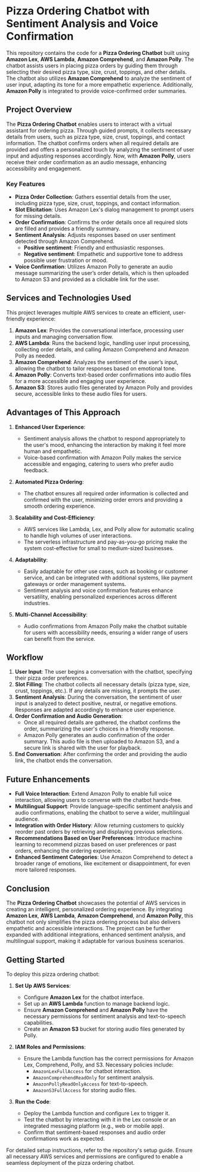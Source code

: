 # Pizza Ordering Chatbot with Sentiment Analysis and Voice Confirmation

This repository contains the code for a **Pizza Ordering Chatbot** built using **Amazon Lex**, **AWS Lambda**, **Amazon Comprehend**, and **Amazon Polly**. The chatbot assists users in placing pizza orders by guiding them through selecting their desired pizza type, size, crust, toppings, and other details. The chatbot also utilizes **Amazon Comprehend** to analyze the sentiment of user input, adapting its tone for a more empathetic experience. Additionally, **Amazon Polly** is integrated to provide voice-confirmed order summaries.

## Project Overview

The **Pizza Ordering Chatbot** enables users to interact with a virtual assistant for ordering pizza. Through guided prompts, it collects necessary details from users, such as pizza type, size, crust, toppings, and contact information. The chatbot confirms orders when all required details are provided and offers a personalized touch by analyzing the sentiment of user input and adjusting responses accordingly. Now, with **Amazon Polly**, users receive their order confirmation as an audio message, enhancing accessibility and engagement.

### Key Features

- **Pizza Order Collection**: Gathers essential details from the user, including pizza type, size, crust, toppings, and contact information.
- **Slot Elicitation**: Uses Amazon Lex's dialog management to prompt users for missing details.
- **Order Confirmation**: Confirms the order details once all required slots are filled and provides a friendly summary.
- **Sentiment Analysis**: Adjusts responses based on user sentiment detected through Amazon Comprehend.
  - **Positive sentiment**: Friendly and enthusiastic responses.
  - **Negative sentiment**: Empathetic and supportive tone to address possible user frustration or mood.
- **Voice Confirmation**: Utilizes Amazon Polly to generate an audio message summarizing the user’s order details, which is then uploaded to Amazon S3 and provided as a clickable link for the user.

## Services and Technologies Used

This project leverages multiple AWS services to create an efficient, user-friendly experience:

1. **Amazon Lex**: Provides the conversational interface, processing user inputs and managing conversation flow.
2. **AWS Lambda**: Runs the backend logic, handling user input processing, collecting order details, and calling Amazon Comprehend and Amazon Polly as needed.
3. **Amazon Comprehend**: Analyzes the sentiment of the user’s input, allowing the chatbot to tailor responses based on emotional tone.
4. **Amazon Polly**: Converts text-based order confirmations into audio files for a more accessible and engaging user experience.
5. **Amazon S3**: Stores audio files generated by Amazon Polly and provides secure, accessible links to these audio files for users.

## Advantages of This Approach

1. **Enhanced User Experience**:
   - Sentiment analysis allows the chatbot to respond appropriately to the user's mood, enhancing the interaction by making it feel more human and empathetic.
   - Voice-based confirmation with Amazon Polly makes the service accessible and engaging, catering to users who prefer audio feedback.

2. **Automated Pizza Ordering**:
   - The chatbot ensures all required order information is collected and confirmed with the user, minimizing order errors and providing a smooth ordering experience.

3. **Scalability and Cost-Efficiency**:
   - AWS services like Lambda, Lex, and Polly allow for automatic scaling to handle high volumes of user interactions.
   - The serverless infrastructure and pay-as-you-go pricing make the system cost-effective for small to medium-sized businesses.

4. **Adaptability**:
   - Easily adaptable for other use cases, such as booking or customer service, and can be integrated with additional systems, like payment gateways or order management systems.
   - Sentiment analysis and voice confirmation features enhance versatility, enabling personalized experiences across different industries.

5. **Multi-Channel Accessibility**:
   - Audio confirmations from Amazon Polly make the chatbot suitable for users with accessibility needs, ensuring a wider range of users can benefit from the service.

## Workflow

1. **User Input**: The user begins a conversation with the chatbot, specifying their pizza order preferences.
2. **Slot Filling**: The chatbot collects all necessary details (pizza type, size, crust, toppings, etc.). If any details are missing, it prompts the user.
3. **Sentiment Analysis**: During the conversation, the sentiment of user input is analyzed to detect positive, neutral, or negative emotions. Responses are adapted accordingly to enhance user experience.
4. **Order Confirmation and Audio Generation**:
   - Once all required details are gathered, the chatbot confirms the order, summarizing the user's choices in a friendly response.
   - Amazon Polly generates an audio confirmation of the order summary. This audio file is then uploaded to Amazon S3, and a secure link is shared with the user for playback.
5. **End Conversation**: After confirming the order and providing the audio link, the chatbot ends the conversation.

## Future Enhancements

- **Full Voice Interaction**: Extend Amazon Polly to enable full voice interaction, allowing users to converse with the chatbot hands-free.
- **Multilingual Support**: Provide language-specific sentiment analysis and audio confirmations, enabling the chatbot to serve a wider, multilingual audience.
- **Integration with Order History**: Allow returning customers to quickly reorder past orders by retrieving and displaying previous selections.
- **Recommendations Based on User Preferences**: Introduce machine learning to recommend pizzas based on user preferences or past orders, enhancing the ordering experience.
- **Enhanced Sentiment Categories**: Use Amazon Comprehend to detect a broader range of emotions, like excitement or disappointment, for even more tailored responses.

## Conclusion

The **Pizza Ordering Chatbot** showcases the potential of AWS services in creating an intelligent, personalized ordering experience. By integrating **Amazon Lex**, **AWS Lambda**, **Amazon Comprehend**, and **Amazon Polly**, this chatbot not only simplifies the pizza ordering process but also delivers empathetic and accessible interactions. The project can be further expanded with additional integrations, enhanced sentiment analysis, and multilingual support, making it adaptable for various business scenarios.

## Getting Started

To deploy this pizza ordering chatbot:

1. **Set Up AWS Services**:
   - Configure **Amazon Lex** for the chatbot interface.
   - Set up an **AWS Lambda** function to manage backend logic.
   - Ensure **Amazon Comprehend** and **Amazon Polly** have the necessary permissions for sentiment analysis and text-to-speech capabilities.
   - Create an **Amazon S3** bucket for storing audio files generated by Polly.

2. **IAM Roles and Permissions**:
   - Ensure the Lambda function has the correct permissions for Amazon Lex, Comprehend, Polly, and S3. Necessary policies include:
     - `AmazonLexFullAccess` for chatbot interaction.
     - `AmazonComprehendReadOnly` for sentiment analysis.
     - `AmazonPollyReadOnlyAccess` for text-to-speech.
     - `AmazonS3FullAccess` for storing audio files.

3. **Run the Code**:
   - Deploy the Lambda function and configure Lex to trigger it.
   - Test the chatbot by interacting with it in the Lex console or an integrated messaging platform (e.g., web or mobile app).
   - Confirm that sentiment-based responses and audio order confirmations work as expected.

For detailed setup instructions, refer to the repository's setup guide. Ensure all necessary AWS services and permissions are configured to enable a seamless deployment of the pizza ordering chatbot.

